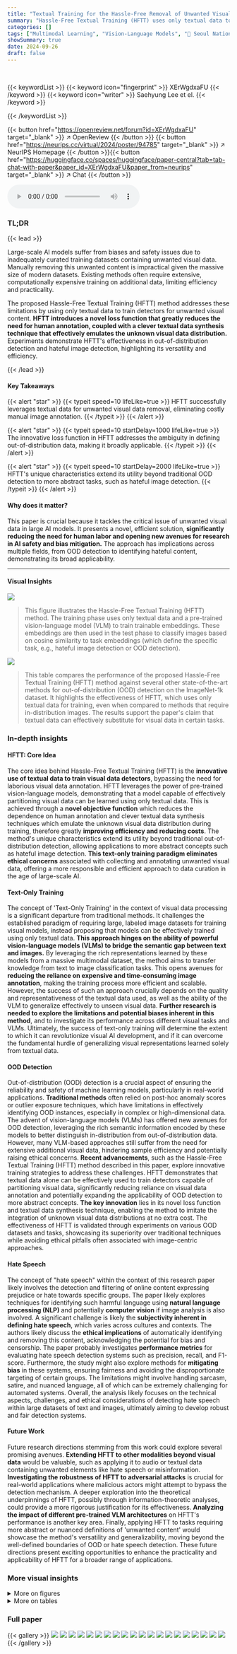 ```yaml
---
title: "Textual Training for the Hassle-Free Removal of Unwanted Visual Data: Case Studies on OOD and Hateful Image Detection"
summary: "Hassle-Free Textual Training (HFTT) uses only textual data to effectively remove unwanted visual data from AI training datasets, significantly reducing human annotation needs."
categories: []
tags: ["Multimodal Learning", "Vision-Language Models", "🏢 Seoul National University",]
showSummary: true
date: 2024-09-26
draft: false
---
```


<br>

{{< keywordList >}}
{{< keyword icon="fingerprint" >}} XErWgdxaFU {{< /keyword >}}
{{< keyword icon="writer" >}} Saehyung Lee et el. {{< /keyword >}}
 
{{< /keywordList >}}

{{< button href="https://openreview.net/forum?id=XErWgdxaFU" target="_blank" >}}
↗ OpenReview
{{< /button >}}
{{< button href="https://neurips.cc/virtual/2024/poster/94785" target="_blank" >}}
↗ NeurIPS Homepage
{{< /button >}}{{< button href="https://huggingface.co/spaces/huggingface/paper-central?tab=tab-chat-with-paper&paper_id=XErWgdxaFU&paper_from=neurips" target="_blank" >}}
↗ Chat
{{< /button >}}



<audio controls>
    <source src="https://ai-paper-reviewer.com/XErWgdxaFU/podcast.wav" type="audio/wav">
    Your browser does not support the audio element.
</audio>


### TL;DR


{{< lead >}}

Large-scale AI models suffer from biases and safety issues due to inadequately curated training datasets containing unwanted visual data.  Manually removing this unwanted content is impractical given the massive size of modern datasets.  Existing methods often require extensive, computationally expensive training on additional data, limiting efficiency and practicality. 



The proposed Hassle-Free Textual Training (HFTT) method addresses these limitations by using only textual data to train detectors for unwanted visual content.  **HFTT introduces a novel loss function that greatly reduces the need for human annotation, coupled with a clever textual data synthesis technique that effectively emulates the unknown visual data distribution.**  Experiments demonstrate HFTT's effectiveness in out-of-distribution detection and hateful image detection, highlighting its versatility and efficiency.

{{< /lead >}}


#### Key Takeaways

{{< alert "star" >}}
{{< typeit speed=10 lifeLike=true >}} HFTT successfully leverages textual data for unwanted visual data removal, eliminating costly manual image annotation. {{< /typeit >}}
{{< /alert >}}

{{< alert "star" >}}
{{< typeit speed=10 startDelay=1000 lifeLike=true >}} The innovative loss function in HFTT addresses the ambiguity in defining out-of-distribution data, making it broadly applicable. {{< /typeit >}}
{{< /alert >}}

{{< alert "star" >}}
{{< typeit speed=10 startDelay=2000 lifeLike=true >}} HFTT's unique characteristics extend its utility beyond traditional OOD detection to more abstract tasks, such as hateful image detection. {{< /typeit >}}
{{< /alert >}}

#### Why does it matter?
This paper is crucial because it tackles the critical issue of unwanted visual data in large AI models.  It presents a novel, efficient solution,  **significantly reducing the need for human labor and opening new avenues for research in AI safety and bias mitigation.** The approach has implications across multiple fields, from OOD detection to identifying hateful content, demonstrating its broad applicability.

------
#### Visual Insights



![](https://ai-paper-reviewer.com/XErWgdxaFU/figures_1_1.jpg)

> This figure illustrates the Hassle-Free Textual Training (HFTT) method.  The training phase uses only textual data and a pre-trained vision-language model (VLM) to train trainable embeddings.  These embeddings are then used in the test phase to classify images based on cosine similarity to task embeddings (which define the specific task, e.g., hateful image detection or OOD detection).





![](https://ai-paper-reviewer.com/XErWgdxaFU/tables_7_1.jpg)

> This table compares the performance of the proposed Hassle-Free Textual Training (HFTT) method against several other state-of-the-art methods for out-of-distribution (OOD) detection on the ImageNet-1k dataset.  It highlights the effectiveness of HFTT, which uses only textual data for training, even when compared to methods that require in-distribution images. The results support the paper's claim that textual data can effectively substitute for visual data in certain tasks.





### In-depth insights


#### HFTT: Core Idea
The core idea behind Hassle-Free Textual Training (HFTT) is the **innovative use of textual data to train visual data detectors**, bypassing the need for laborious visual data annotation.  HFTT leverages the power of pre-trained vision-language models, demonstrating that a model capable of effectively partitioning visual data can be learned using only textual data.  This is achieved through a **novel objective function** which reduces the dependence on human annotation and clever textual data synthesis techniques which emulate the unknown visual data distribution during training, therefore greatly **improving efficiency and reducing costs**. The method's unique characteristics extend its utility beyond traditional out-of-distribution detection, allowing applications to more abstract concepts such as hateful image detection.  **This text-only training paradigm eliminates ethical concerns** associated with collecting and annotating unwanted visual data, offering a more responsible and efficient approach to data curation in the age of large-scale AI.

#### Text-Only Training
The concept of 'Text-Only Training' in the context of visual data processing is a significant departure from traditional methods.  It challenges the established paradigm of requiring large, labeled image datasets for training visual models, instead proposing that models can be effectively trained using only textual data. **This approach hinges on the ability of powerful vision-language models (VLMs) to bridge the semantic gap between text and images.** By leveraging the rich representations learned by these models from a massive multimodal dataset, the method aims to transfer knowledge from text to image classification tasks. This opens avenues for **reducing the reliance on expensive and time-consuming image annotation**, making the training process more efficient and scalable. However, the success of such an approach crucially depends on the quality and representativeness of the textual data used, as well as the ability of the VLM to generalize effectively to unseen visual data.  **Further research is needed to explore the limitations and potential biases inherent in this method**,  and to investigate its performance across different visual tasks and VLMs. Ultimately, the success of text-only training will determine the extent to which it can revolutionize visual AI development, and if it can overcome the fundamental hurdle of generalizing visual representations learned solely from textual data.

#### OOD Detection
Out-of-distribution (OOD) detection is a crucial aspect of ensuring the reliability and safety of machine learning models, particularly in real-world applications.  **Traditional methods** often relied on post-hoc anomaly scores or outlier exposure techniques, which have limitations in effectively identifying OOD instances, especially in complex or high-dimensional data.  The advent of vision-language models (VLMs) has offered new avenues for OOD detection, leveraging the rich semantic information encoded by these models to better distinguish in-distribution from out-of-distribution data. However, many VLM-based approaches still suffer from the need for extensive additional visual data, hindering sample efficiency and potentially raising ethical concerns.  **Recent advancements**, such as the Hassle-Free Textual Training (HFTT) method described in this paper, explore innovative training strategies to address these challenges.  HFTT demonstrates that textual data alone can be effectively used to train detectors capable of partitioning visual data, significantly reducing reliance on visual data annotation and potentially expanding the applicability of OOD detection to more abstract concepts.  **The key innovation** lies in its novel loss function and textual data synthesis technique, enabling the method to imitate the integration of unknown visual data distributions at no extra cost.  The effectiveness of HFTT is validated through experiments on various OOD datasets and tasks, showcasing its superiority over traditional techniques while avoiding ethical pitfalls often associated with image-centric approaches.

#### Hate Speech
The concept of "hate speech" within the context of this research paper likely involves the detection and filtering of online content expressing prejudice or hate towards specific groups.  The paper likely explores techniques for identifying such harmful language using **natural language processing (NLP)** and potentially **computer vision** if image analysis is also involved.  A significant challenge is likely the **subjectivity inherent in defining hate speech**, which varies across cultures and contexts. The authors likely discuss the **ethical implications** of automatically identifying and removing this content, acknowledging the potential for bias and censorship. The paper probably investigates **performance metrics** for evaluating hate speech detection systems such as precision, recall, and F1-score. Furthermore, the study might also explore methods for **mitigating bias** in these systems, ensuring fairness and avoiding the disproportionate targeting of certain groups.  The limitations might involve handling sarcasm, satire, and nuanced language, all of which can be extremely challenging for automated systems.  Overall, the analysis likely focuses on the technical aspects, challenges, and ethical considerations of detecting hate speech within large datasets of text and images, ultimately aiming to develop robust and fair detection systems.

#### Future Work
Future research directions stemming from this work could explore several promising avenues. **Extending HFTT to other modalities beyond visual data** would be valuable, such as applying it to audio or textual data containing unwanted elements like hate speech or misinformation.  **Investigating the robustness of HFTT to adversarial attacks** is crucial for real-world applications where malicious actors might attempt to bypass the detection mechanism.  A deeper exploration into the theoretical underpinnings of HFTT, possibly through information-theoretic analyses, could provide a more rigorous justification for its effectiveness.  **Analyzing the impact of different pre-trained VLM architectures** on HFTT's performance is another key area. Finally, applying HFTT to tasks requiring more abstract or nuanced definitions of 'unwanted content' would showcase the method's versatility and generalizability, moving beyond the well-defined boundaries of OOD or hate speech detection.  These future directions present exciting opportunities to enhance the practicality and applicability of HFTT for a broader range of applications.


### More visual insights

<details>
<summary>More on figures
</summary>


![](https://ai-paper-reviewer.com/XErWgdxaFU/figures_2_1.jpg)

> This figure illustrates the proposed Hassle-Free Textual Training (HFTT) method.  It shows the training and testing phases.  In the training phase, only textual data (text corpus) and a text encoder are used to generate task embeddings and trainable embeddings.  The testing phase uses these trained embeddings along with an image encoder to classify images based on cosine similarity.  Different tasks are represented by different task embeddings; for example, hateful image detection uses hate speeches as embeddings while out-of-distribution (OOD) detection uses class names from the training set.


![](https://ai-paper-reviewer.com/XErWgdxaFU/figures_7_1.jpg)

> This UMAP visualization shows the joint embedding space of CLIP.  Different colors represent different OOD datasets.  The blue stars are the trained embeddings from the HFTT method, which are clustered in a region of the embedding space that overlaps with the OOD data, demonstrating that despite not using any visual OOD data during training, the model learned to separate in-distribution and out-of-distribution data.


</details>




<details>
<summary>More on tables
</summary>


![](https://ai-paper-reviewer.com/XErWgdxaFU/tables_8_1.jpg)
> This table compares the performance of the Hassle-Free Textual Training (HFTT) method against other state-of-the-art out-of-distribution (OOD) detection methods on a dataset focused on hateful images.  It highlights that HFTT, which doesn't need in-distribution images for training, still surpasses methods that do require such images. This demonstrates HFTT's effectiveness in detecting unwanted visual data.

![](https://ai-paper-reviewer.com/XErWgdxaFU/tables_14_1.jpg)
> This table compares the performance of the proposed Hassle-Free Textual Training (HFTT) method against existing baselines on a low-quality image detection task.  It shows the False Positive Rate (FPR) and Area Under the Receiver Operating Characteristic curve (AUROC) for each method, demonstrating HFTT's superior performance in identifying corrupted images.  The results highlight HFTT's effectiveness even compared to methods that utilize in-distribution images.

![](https://ai-paper-reviewer.com/XErWgdxaFU/tables_14_2.jpg)
> This table compares the performance of HFTT and MCM on two medical image datasets (PVQA and PCAM), using the ISIC-18 dataset as in-distribution data.  It shows the false positive rate (FPR) and area under the receiver operating characteristic curve (AUROC) for each method,  with and without additional descriptions and corpus engineering.  The results demonstrate that HFTT outperforms MCM, especially when incorporating additional context.

![](https://ai-paper-reviewer.com/XErWgdxaFU/tables_15_1.jpg)
> This table compares the performance of the proposed Hassle-Free Textual Training (HFTT) method against several other state-of-the-art methods for out-of-distribution (OOD) detection on the ImageNet-1k dataset.  It highlights the performance of HFTT even when compared to methods that require in-distribution images, thereby supporting the paper's claim that textual data can effectively replace visual data for OOD detection.

![](https://ai-paper-reviewer.com/XErWgdxaFU/tables_15_2.jpg)
> This table compares the performance of the proposed Hassle-Free Textual Training (HFTT) method against the Maximum Mean Discrepancy (MMD) method for out-of-distribution (OOD) detection in medical image datasets.  The datasets used are PVQA (visual question answering) and PCAM (breast cancer detection).  The metrics used for comparison are the False Positive Rate (FPR) and Area Under the Receiver Operating Characteristic curve (AUROC).  The table shows HFTT significantly outperforms MCM on both datasets, indicating its superior performance for OOD detection in medical image analysis.

![](https://ai-paper-reviewer.com/XErWgdxaFU/tables_16_1.jpg)
> This table presents the results of out-of-distribution (OOD) detection experiments performed on the ImageNet dataset.  Specifically, it shows the False Positive Rate (FPR) and Area Under the Receiver Operating Characteristic curve (AUROC) for three different methods: CLIPN, NegLabel, and the authors' proposed method, HFTT.  The results are averaged across four different out-of-distribution datasets: Texture, Places, SUN, and iNaturalist. This table demonstrates the relative performance of the three methods in identifying out-of-distribution samples within the ImageNet dataset.

![](https://ai-paper-reviewer.com/XErWgdxaFU/tables_16_2.jpg)
> This table compares the performance of the proposed Hassle-Free Textual Training (HFTT) method against other state-of-the-art Out-of-Distribution (OOD) detection methods on the ImageNet-1k dataset.  It shows that HFTT achieves better results than methods that require in-distribution images, supporting the paper's claim that textual data can replace visual data in OOD detection.

![](https://ai-paper-reviewer.com/XErWgdxaFU/tables_17_1.jpg)
> This table presents the results of an ablation study on the effect of the focal loss hyperparameter (γ) on the performance of the Hassle-Free Textual Training (HFTT) method.  It shows the AUROC and FPR values for different γ values (0, 1, 2, and 3) across five different OOD datasets (iNaturalist, SUN, Places, Texture, and NINCO).  The results suggest that while the performance is relatively stable across different γ values, using a focal loss (γ > 0) generally leads to better performance compared to not using it (γ = 0).

![](https://ai-paper-reviewer.com/XErWgdxaFU/tables_17_2.jpg)
> This table presents the results of an ablation study on the effect of the temperature parameter in the final Softmax layer of the proposed Hassle-Free Textual Training (HFTT) model.  Different temperature values (1.0, 0.1, and 0.01) were tested on the OOD detection task using five different OOD datasets (iNaturalist, SUN, Places, Texture, and NINCO), along with the ImageNet-1k dataset as the in-distribution data. The table shows the False Positive Rate (FPR) and Area Under the ROC Curve (AUROC) for each temperature setting and dataset.  The purpose is to evaluate how sensitive the model's performance is to this hyperparameter and how it impacts the balance between in-distribution and out-distribution detection. 

![](https://ai-paper-reviewer.com/XErWgdxaFU/tables_17_3.jpg)
> This table presents the results of an ablation study on the number of trainable embeddings (N) used in the Hassle-Free Textual Training (HFTT) method. It shows how the performance of HFTT in out-of-distribution (OOD) detection varies with different values of N, across five different OOD datasets and an average performance.  The results demonstrate that HFTT can achieve good performance even with a small number of trainable embeddings.

</details>




### Full paper

{{< gallery >}}
<img src="https://ai-paper-reviewer.com/XErWgdxaFU/1.png" class="grid-w50 md:grid-w33 xl:grid-w25" />
<img src="https://ai-paper-reviewer.com/XErWgdxaFU/2.png" class="grid-w50 md:grid-w33 xl:grid-w25" />
<img src="https://ai-paper-reviewer.com/XErWgdxaFU/3.png" class="grid-w50 md:grid-w33 xl:grid-w25" />
<img src="https://ai-paper-reviewer.com/XErWgdxaFU/4.png" class="grid-w50 md:grid-w33 xl:grid-w25" />
<img src="https://ai-paper-reviewer.com/XErWgdxaFU/5.png" class="grid-w50 md:grid-w33 xl:grid-w25" />
<img src="https://ai-paper-reviewer.com/XErWgdxaFU/6.png" class="grid-w50 md:grid-w33 xl:grid-w25" />
<img src="https://ai-paper-reviewer.com/XErWgdxaFU/7.png" class="grid-w50 md:grid-w33 xl:grid-w25" />
<img src="https://ai-paper-reviewer.com/XErWgdxaFU/8.png" class="grid-w50 md:grid-w33 xl:grid-w25" />
<img src="https://ai-paper-reviewer.com/XErWgdxaFU/9.png" class="grid-w50 md:grid-w33 xl:grid-w25" />
<img src="https://ai-paper-reviewer.com/XErWgdxaFU/10.png" class="grid-w50 md:grid-w33 xl:grid-w25" />
<img src="https://ai-paper-reviewer.com/XErWgdxaFU/11.png" class="grid-w50 md:grid-w33 xl:grid-w25" />
<img src="https://ai-paper-reviewer.com/XErWgdxaFU/12.png" class="grid-w50 md:grid-w33 xl:grid-w25" />
<img src="https://ai-paper-reviewer.com/XErWgdxaFU/13.png" class="grid-w50 md:grid-w33 xl:grid-w25" />
<img src="https://ai-paper-reviewer.com/XErWgdxaFU/14.png" class="grid-w50 md:grid-w33 xl:grid-w25" />
<img src="https://ai-paper-reviewer.com/XErWgdxaFU/15.png" class="grid-w50 md:grid-w33 xl:grid-w25" />
<img src="https://ai-paper-reviewer.com/XErWgdxaFU/16.png" class="grid-w50 md:grid-w33 xl:grid-w25" />
<img src="https://ai-paper-reviewer.com/XErWgdxaFU/17.png" class="grid-w50 md:grid-w33 xl:grid-w25" />
<img src="https://ai-paper-reviewer.com/XErWgdxaFU/18.png" class="grid-w50 md:grid-w33 xl:grid-w25" />
<img src="https://ai-paper-reviewer.com/XErWgdxaFU/19.png" class="grid-w50 md:grid-w33 xl:grid-w25" />
<img src="https://ai-paper-reviewer.com/XErWgdxaFU/20.png" class="grid-w50 md:grid-w33 xl:grid-w25" />
{{< /gallery >}}